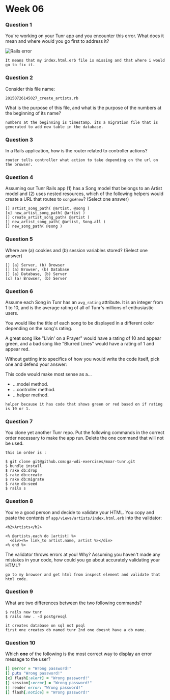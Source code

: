 # Week 06

### Question 1

You're working on your Tunr app and you encounter this error. What does it mean and where would you go first to address it?  

![Rails error](http://i.imgur.com/9NR7XNT.png)  

```text
It means that my index.html.erb file is missing and that where i would go to fix it.
```

### Question 2

Consider this file name:

```
20150726145027_create_artists.rb
```

What is the purpose of this file, and what is the purpose of the numbers at the beginning of its name?

```text
numbers at the beginning is timestamp. its a migration file that is generated to add new table in the database.
```

### Question 3

In a Rails application, how is the router related to controller actions?  

```text
router tells controller what action to take depending on the url on the browser.
```

### Question 4

Assuming our Tunr Rails app (1) has a Song model that belongs to an Artist model and (2) uses nested resources, which of the following helpers would create a URL that routes to `songs#new`? (Select one answer)  

```
[] artist_song_path( @artist, @song )
[x] new_artist_song_path( @artist )
[] create_artist_song_path( @artist )
[] new_artist_song_path( @artist, Song.all )
[] new_song_path( @song )
```

### Question 5

Where are (a) cookies and (b) session variables stored? (Select one answer)  

```
[] (a) Server, (b) Browser  
[] (a) Browser, (b) Database  
[] (a) Database, (b) Server  
[x] (a) Browser, (b) Server  
```

### Question 6

Assume each Song in Tunr has an `avg_rating` attribute. It is an integer from 1 to 10, and is the average rating of all of Tunr's millions of enthusiastic users.

You would like the title of each song to be displayed in a different color depending on the song's rating.

A great song like "Livin' on a Prayer" would have a rating of 10 and appear green, and a bad song like "Blurred Lines" would have a rating of 1 and appear red.

Without getting into specifics of how you would write the code itself, pick one and defend your answer:

This code would make most sense as a...
- ...model method.
- ...controller method.
- ...helper method.

```text
helper because it has code that shows green or red based on if rating is 10 or 1.
```

### Question 7

You clone yet another Tunr repo. Put the following commands in the correct order necessary to make the app run. Delete the one command that will not be used.

```
this in order is :

$ git clone git@github.com:ga-wdi-exercises/moar-tunr.git
$ bundle install
$ rake db:drop
$ rake db:create
$ rake db:migrate
$ rake db:seed
$ rails s

```

### Question 8

You're a good person and decide to validate your HTML. You copy and paste the contents of `app/views/artists/index.html.erb` into the validator:

```erb
<h2>Artists</h2>

<% @artists.each do |artist| %>
  <div><%= link_to artist.name, artist %></div>
<% end %>
```

The validator throws errors at you! Why? Assuming you haven't made any mistakes in your code, how could you go about accurately validating your HTML?

```
go to my browser and get html from inspect element and validate that html code.
```

### Question 9

What are two differences between the two following commands?

```
$ rails new tunr
$ rails new . -d postgresql
```

```
it creates database on sql not psql
first one creates db named tunr 2nd one doesnt have a db name.
```

### Question 10

Which **one** of the following is the most correct way to display an error message to the user?

```rb
[] @error = "Wrong password!"
[] puts "Wrong password!"
[x] flash[:alert] = "Wrong password!"
[] session[:error] = "Wrong password!"
[] render error: "Wrong password!"
[] flash[:notice] = "Wrong password!"
```
